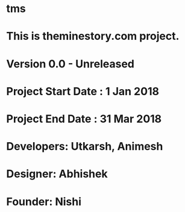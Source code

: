 # tms
# This is theminestory.com project.
# Version 0.0 - Unreleased
# Project Start Date : 1 Jan 2018
# Project End Date : 31 Mar 2018 
# Developers: Utkarsh, Animesh
# Designer: Abhishek
# Founder: Nishi
